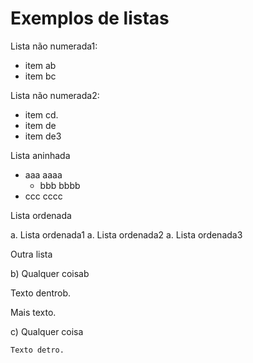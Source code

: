 # Exemplos de listas

Lista não numerada1:

- item ab
- item bc

Lista não numerada2:

* item cd.
* item de
* item de3

Lista aninhada

* aaa aaaa
    * bbb bbbb
* ccc cccc

Lista ordenada

a. Lista ordenada1
a. Lista ordenada2
a. Lista ordenada3


Outra lista

b) Qualquer coisab

Texto dentrob.

Mais texto.

c) Qualquer coisa

    Texto detro.
